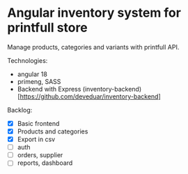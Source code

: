 # Angular inventory system for printfull store

Manage products, categories and variants with printfull API.

Technologies:
- angular 18
- primeng, SASS
- Backend with Express (inventory-backend)[https://github.com/deveduar/inventory-backend] 

Backlog:
- [x] Basic frontend
- [x] Products and categories
- [x] Export in csv
- [ ] auth
- [ ] orders, supplier
- [ ] reports, dashboard
